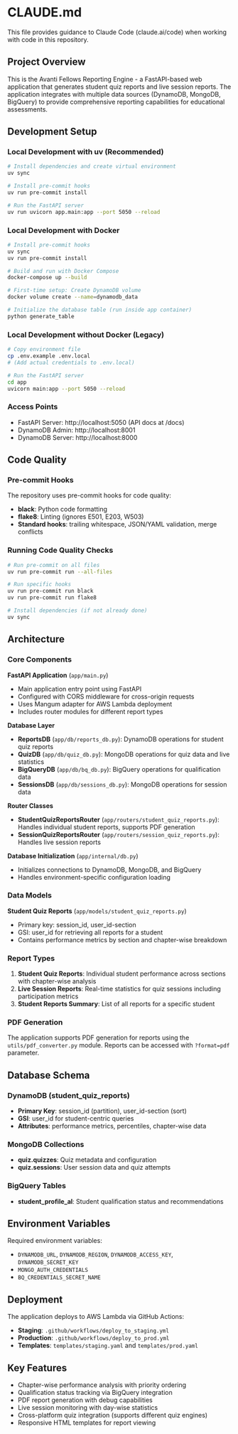 # CLAUDE.md

This file provides guidance to Claude Code (claude.ai/code) when working with code in this repository.

## Project Overview

This is the Avanti Fellows Reporting Engine - a FastAPI-based web application that generates student quiz reports and live session reports. The application integrates with multiple data sources (DynamoDB, MongoDB, BigQuery) to provide comprehensive reporting capabilities for educational assessments.

## Development Setup

### Local Development with uv (Recommended)
```bash
# Install dependencies and create virtual environment
uv sync

# Install pre-commit hooks
uv run pre-commit install

# Run the FastAPI server
uv run uvicorn app.main:app --port 5050 --reload
```

### Local Development with Docker
```bash
# Install pre-commit hooks
uv sync
uv run pre-commit install

# Build and run with Docker Compose
docker-compose up --build

# First-time setup: Create DynamoDB volume
docker volume create --name=dynamodb_data

# Initialize the database table (run inside app container)
python generate_table
```

### Local Development without Docker (Legacy)
```bash
# Copy environment file
cp .env.example .env.local
# (Add actual credentials to .env.local)

# Run the FastAPI server
cd app
uvicorn main:app --port 5050 --reload
```

### Access Points
- FastAPI Server: http://localhost:5050 (API docs at /docs)
- DynamoDB Admin: http://localhost:8001
- DynamoDB Server: http://localhost:8000

## Code Quality

### Pre-commit Hooks
The repository uses pre-commit hooks for code quality:
- **black**: Python code formatting
- **flake8**: Linting (ignores E501, E203, W503)
- **Standard hooks**: trailing whitespace, JSON/YAML validation, merge conflicts

### Running Code Quality Checks
```bash
# Run pre-commit on all files
uv run pre-commit run --all-files

# Run specific hooks
uv run pre-commit run black
uv run pre-commit run flake8

# Install dependencies (if not already done)
uv sync
```

## Architecture

### Core Components

**FastAPI Application** (`app/main.py`)
- Main application entry point using FastAPI
- Configured with CORS middleware for cross-origin requests
- Uses Mangum adapter for AWS Lambda deployment
- Includes router modules for different report types

**Database Layer**
- **ReportsDB** (`app/db/reports_db.py`): DynamoDB operations for student quiz reports
- **QuizDB** (`app/db/quiz_db.py`): MongoDB operations for quiz data and live statistics
- **BigQueryDB** (`app/db/bq_db.py`): BigQuery operations for qualification data
- **SessionsDB** (`app/db/sessions_db.py`): MongoDB operations for session data

**Router Classes**
- **StudentQuizReportsRouter** (`app/routers/student_quiz_reports.py`): Handles individual student reports, supports PDF generation
- **SessionQuizReportsRouter** (`app/routers/session_quiz_reports.py`): Handles live session reports

**Database Initialization** (`app/internal/db.py`)
- Initializes connections to DynamoDB, MongoDB, and BigQuery
- Handles environment-specific configuration loading

### Data Models

**Student Quiz Reports** (`app/models/student_quiz_reports.py`)
- Primary key: session_id, user_id-section
- GSI: user_id for retrieving all reports for a student
- Contains performance metrics by section and chapter-wise breakdown

### Report Types

1. **Student Quiz Reports**: Individual student performance across sections with chapter-wise analysis
2. **Live Session Reports**: Real-time statistics for quiz sessions including participation metrics
3. **Student Reports Summary**: List of all reports for a specific student

### PDF Generation

The application supports PDF generation for reports using the `utils/pdf_converter.py` module. Reports can be accessed with `?format=pdf` parameter.

## Database Schema

### DynamoDB (student_quiz_reports)
- **Primary Key**: session_id (partition), user_id-section (sort)
- **GSI**: user_id for student-centric queries
- **Attributes**: performance metrics, percentiles, chapter-wise data

### MongoDB Collections
- **quiz.quizzes**: Quiz metadata and configuration
- **quiz.sessions**: User session data and quiz attempts

### BigQuery Tables
- **student_profile_al**: Student qualification status and recommendations

## Environment Variables

Required environment variables:
- `DYNAMODB_URL`, `DYNAMODB_REGION`, `DYNAMODB_ACCESS_KEY`, `DYNAMODB_SECRET_KEY`
- `MONGO_AUTH_CREDENTIALS`
- `BQ_CREDENTIALS_SECRET_NAME`

## Deployment

The application deploys to AWS Lambda via GitHub Actions:
- **Staging**: `.github/workflows/deploy_to_staging.yml`
- **Production**: `.github/workflows/deploy_to_prod.yml`
- **Templates**: `templates/staging.yaml` and `templates/prod.yaml`

## Key Features

- Chapter-wise performance analysis with priority ordering
- Qualification status tracking via BigQuery integration
- PDF report generation with debug capabilities
- Live session monitoring with day-wise statistics
- Cross-platform quiz integration (supports different quiz engines)
- Responsive HTML templates for report viewing
